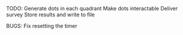 TODO:
Generate dots in each quadrant
Make dots interactable
Deliver survey
Store results and write to file


BUGS:
Fix resetting the timer